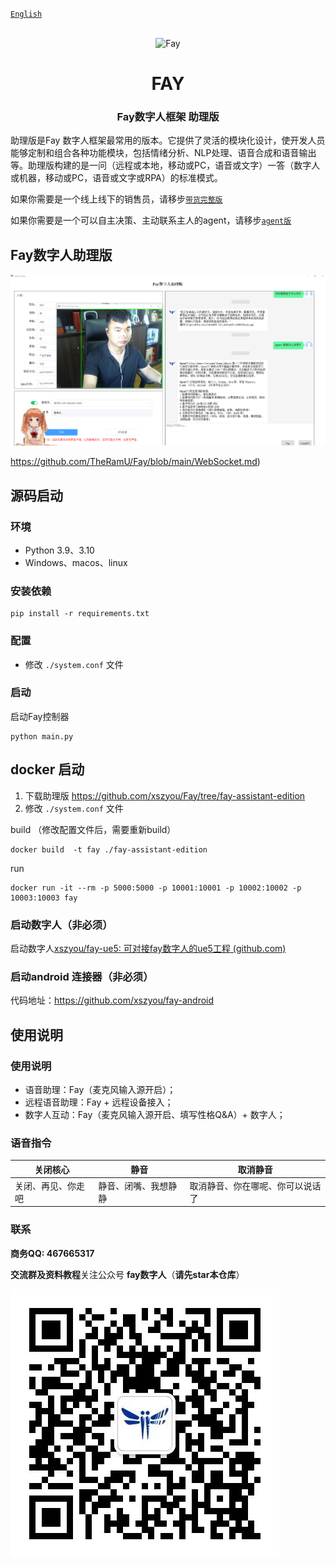 [`English`](https://github.com/xszyou/Fay/blob/main/README_EN.md) 

<div align="center">
    <br>
    <img src="images/icon.png" alt="Fay">
    <h1>FAY</h1>
	<h3>Fay数字人框架 助理版 </h3>
</div>



助理版是Fay 数字人框架最常用的版本。它提供了灵活的模块化设计，使开发人员能够定制和组合各种功能模块，包括情绪分析、NLP处理、语音合成和语音输出等。助理版构建的是一问（远程或本地，移动或PC，语音或文字）一答（数字人或机器，移动或PC，语音或文字或RPA）的标准模式。



如果你需要是一个线上线下的销售员，请移步[`带货完整版`](https://github.com/xszyou/Fay/tree/fay-sales-edition)  

如果你需要是一个可以自主决策、主动联系主人的agent，请移步[`agent版`](https://github.com/xszyou/Fay/tree/fay-agent-edition)                      

## **Fay数字人助理版**



![](images/controller.png)

https://github.com/TheRamU/Fay/blob/main/WebSocket.md)


## **源码启动**


### **环境** 
- Python 3.9、3.10
- Windows、macos、linux

### **安装依赖**

```shell
pip install -r requirements.txt
```

### **配置**
+ 修改 `./system.conf` 文件

### **启动**
启动Fay控制器
```shell
python main.py
```

## **docker 启动**
1. 下载助理版
https://github.com/xszyou/Fay/tree/fay-assistant-edition
2.  修改 `./system.conf` 文件
   
build （修改配置文件后，需要重新build）
```shell
docker build  -t fay ./fay-assistant-edition
```
run
```shell
docker run -it --rm -p 5000:5000 -p 10001:10001 -p 10002:10002 -p 10003:10003 fay
```
### **启动数字人（非必须）**
启动数字人[xszyou/fay-ue5: 可对接fay数字人的ue5工程 (github.com)](https://github.com/xszyou/fay-ue5)


### **启动android 连接器（非必须）**
代码地址：https://github.com/xszyou/fay-android


## **使用说明**


### **使用说明**

+ 语音助理：Fay（麦克风输入源开启）；
+ 远程语音助理：Fay + 远程设备接入；
+ 数字人互动：Fay（麦克风输入源开启、填写性格Q&A）+ 数字人；


### **语音指令**

| 关闭核心                  | 静音                       | 取消静音                                                         |
| ------------------------- | -------------------------- | ------------------------------------------------------------ |
| 关闭、再见、你走吧   | 静音、闭嘴、我想静静        |   取消静音、你在哪呢、你可以说话了                            |



### **联系**

**商务QQ: 467665317**

**交流群及资料教程**关注公众号 **fay数字人**（**请先star本仓库**）

![](images/gzh.jpg)
